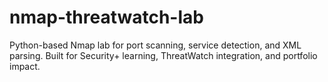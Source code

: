 # nmap-threatwatch-lab
Python-based Nmap lab for port scanning, service detection, and XML parsing. Built for Security+ learning, ThreatWatch integration, and portfolio impact.
